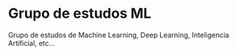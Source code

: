 # Grupo de estudos ML
 Grupo de estudos de Machine Learning, Deep Learning, Inteligencia Artificial, etc...
